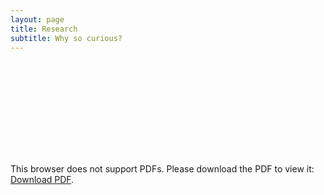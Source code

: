 ```yaml
---
layout: page
title: Research
subtitle: Why so curious?
---
```






<object data="Raghav_CMU_updated.pdf" type="application/pdf" width="700px" height="700px">
    <embed src="Raghav_CMU_updated.pdf">
        <p>This browser does not support PDFs. Please download the PDF to view it: <a href="http://yoursite.com/the.pdf">Download PDF</a>.</p>
    </embed>
</object>